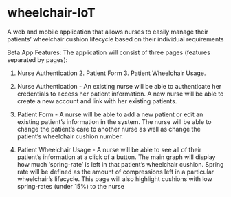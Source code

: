 # wheelchair-IoT
A web and mobile application that allows nurses to easily manage their patients’ wheelchair cushion lifecycle based on their individual requirements

Beta App Features: The application will consist of three pages (features separated by pages): 
1. Nurse Authentication 2. Patient Form 3. Patient Wheelchair Usage.  


1. Nurse Authentication - An existing nurse will be able to authenticate her credentials to access her patient information.  A new nurse will be able to create a new account and link with her existing patients. 

2. Patient Form - A nurse will be able to add a new patient or edit an existing patient’s information in the system. The nurse will be able to change the patient’s care to another nurse as well as change the patient’s wheelchair cushion number.

3. Patient Wheelchair Usage - A nurse will be able to see all of their patient’s information at a click of a button.  The main graph will display how much ‘spring-rate’ is left in that patient’s wheelchair cushion. Spring rate will be defined as the amount of compressions left in a particular wheelchair’s lifecycle.  This page will also highlight cushions with low spring-rates (under 15%) to the nurse
